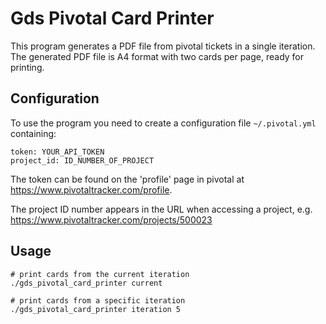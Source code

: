 Gds Pivotal Card Printer
========================

This program generates a PDF file from pivotal tickets in a single iteration. The generated PDF file is A4 format with two cards per page, ready for printing.

Configuration
-------------

To use the program you need to create a configuration file ```~/.pivotal.yml``` containing:

    token: YOUR_API_TOKEN
    project_id: ID_NUMBER_OF_PROJECT
    
The token can be found on the 'profile' page in pivotal at https://www.pivotaltracker.com/profile.

The project ID number appears in the URL when accessing a project, e.g.
https://www.pivotaltracker.com/projects/500023

Usage
-----

    # print cards from the current iteration
    ./gds_pivotal_card_printer current
    
    # print cards from a specific iteration
    ./gds_pivotal_card_printer iteration 5
    
